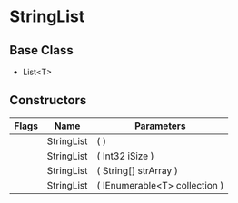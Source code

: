 # StringList
## Base Class
- List&lt;T&gt;
## Constructors
Flags|Name|Parameters
-|-|-
&nbsp;|StringList|( )
&nbsp;|StringList|( Int32 iSize )
&nbsp;|StringList|( String[] strArray )
&nbsp;|StringList|( IEnumerable&lt;T&gt; collection )

